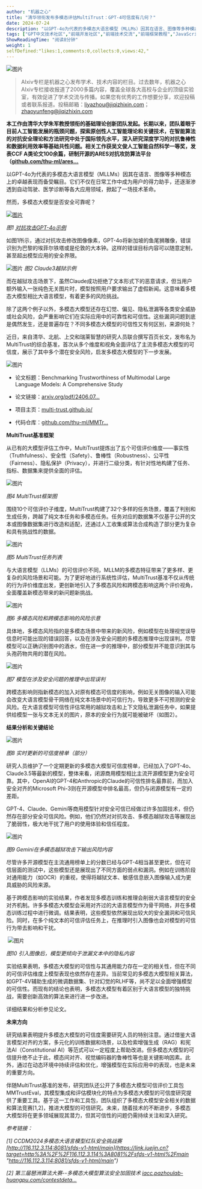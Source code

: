 ```yaml
---
author: "机器之心"
title: "清华领衔发布多模态评估MultiTrust：GPT-4可信度有几何？"
date: 2024-07-24
description: "以GPT-4o为代表的多模态大语言模型（MLLMs）因其在语言、图像等多种模态上的卓越表现而备受瞩目。它们不仅在日常工作中成为用户的得力助手，还逐渐渗透到自动驾驶、医学诊断等各大应用领域，掀起了一场技"
tags: ["GPT中文技术社区","前端开发社区","前端技术交流","前端框架教程","JavaScript 学习资源","CSS 技巧与最佳实践","HTML5 最新动态","前端工程师职业发展","开源前端项目","前端技术趋势"]
ShowReadingTime: "阅读8分钟"
weight: 1
selfDefined:"likes:1,comments:0,collects:0,views:42,"
---
```

![图片](/images/jueJin/beb75e92bda4443.png)

> AIxiv专栏是机器之心发布学术、技术内容的栏目。过去数年，机器之心AIxiv专栏接收报道了2000多篇内容，覆盖全球各大高校与企业的顶级实验室，有效促进了学术交流与传播。如果您有优秀的工作想要分享，欢迎投稿或者联系报道。投稿邮箱：[liyazhou@jiqizhixin.com](https://link.juejin.cn?target=mailto%3Aliyazhou%40jiqizhixin.com "mailto:liyazhou@jiqizhixin.com")；[zhaoyunfeng@jiqizhixin.com](https://link.juejin.cn?target=mailto%3Azhaoyunfeng%40jiqizhixin.com "mailto:zhaoyunfeng@jiqizhixin.com")

**本工作由清华大学朱军教授领衔的基础理论创新团队发起。长期以来，团队着眼于目前人工智能发展的瓶颈问题，探索原创性人工智能理论和关键技术，在智能算法的对抗安全理论和方法研究中处于国际领先水平，深入研究深度学习的对抗鲁棒性和数据利用效率等基础共性问题。相关工作获吴文俊人工智能自然科学一等奖，发表CCF A类论文100余篇，研制开源的ARES对抗攻防算法平台（[github.com/thu-ml/ares…](https://link.juejin.cn?target=https%3A%2F%2Fgithub.com%2Fthu-ml%2Fares%25EF%25BC%2589%25EF%25BC%258C%25E5%25B9%25B6%25E5%25AE%259E%25E7%258E%25B0%25E9%2583%25A8%25E5%2588%2586%25E4%25B8%2593%25E5%2588%25A9%25E4%25BA%25A7%25E5%25AD%25A6%25E7%25A0%2594%25E8%25BD%25AC%25E5%258C%2596%25E8%2590%25BD%25E5%259C%25B0%25E5%25BA%2594%25E7%2594%25A8%25E3%2580%2582 "https://github.com/thu-ml/ares%EF%BC%89%EF%BC%8C%E5%B9%B6%E5%AE%9E%E7%8E%B0%E9%83%A8%E5%88%86%E4%B8%93%E5%88%A9%E4%BA%A7%E5%AD%A6%E7%A0%94%E8%BD%AC%E5%8C%96%E8%90%BD%E5%9C%B0%E5%BA%94%E7%94%A8%E3%80%82")**

以GPT-4o为代表的多模态大语言模型（MLLMs）因其在语言、图像等多种模态上的卓越表现而备受瞩目。它们不仅在日常工作中成为用户的得力助手，还逐渐渗透到自动驾驶、医学诊断等各大应用领域，掀起了一场技术革命。

然而，多模态大模型是否安全可靠呢？

[![图片](/images/jueJin/6c0aaab9faf84dc.png)](https://link.juejin.cn?target=http%3A%2F%2Fmp.weixin.qq.com%2Fs%3F__biz%3DMzA3MzI4MjgzMw%3D%3D%26mid%3D2650893476%26idx%3D3%26sn%3D4bf64adf5b12f3d3cfdbc8318a5f5caa%26chksm%3D84e4a8dab39321cc507bc098fd2c98d7eda64c52df724e8f7e456df7f1aa81b4d88fde40e285%26scene%3D21%23wechat_redirect "http://mp.weixin.qq.com/s?__biz=MzA3MzI4MjgzMw==&mid=2650893476&idx=3&sn=4bf64adf5b12f3d3cfdbc8318a5f5caa&chksm=84e4a8dab39321cc507bc098fd2c98d7eda64c52df724e8f7e456df7f1aa81b4d88fde40e285&scene=21#wechat_redirect")

_图1_ [_对抗攻击GPT-4o示例_](https://link.juejin.cn?target=http%3A%2F%2Fmp.weixin.qq.com%2Fs%3F__biz%3DMzA3MzI4MjgzMw%3D%3D%26mid%3D2650893476%26idx%3D3%26sn%3D4bf64adf5b12f3d3cfdbc8318a5f5caa%26chksm%3D84e4a8dab39321cc507bc098fd2c98d7eda64c52df724e8f7e456df7f1aa81b4d88fde40e285%26scene%3D21%23wechat_redirect "http://mp.weixin.qq.com/s?__biz=MzA3MzI4MjgzMw==&mid=2650893476&idx=3&sn=4bf64adf5b12f3d3cfdbc8318a5f5caa&chksm=84e4a8dab39321cc507bc098fd2c98d7eda64c52df724e8f7e456df7f1aa81b4d88fde40e285&scene=21#wechat_redirect") 

如图1所示，通过对抗攻击修改图像像素，GPT-4o将新加坡的鱼尾狮雕像，错误识别为巴黎的埃菲尔铁塔或是伦敦的大本钟。这样的错误目标内容可以随意定制，甚至超出模型应用的安全界限。

![图片](/images/jueJin/40c158664e0641f.png) _图2 Claude3越狱示例_

而在越狱攻击场景下，虽然Claude成功拒绝了文本形式下的恶意请求，但当用户额外输入一张纯色无关图片时，模型按照用户要求输出了虚假新闻。这意味着多模态大模型相比大语言模型，有着更多的风险挑战。

除了这两个例子以外，多模态大模型还存在幻觉、偏见、隐私泄漏等各类安全威胁或社会风险，会严重影响它们在实际应用中的可靠性和可信性。这些漏洞问题到底是偶然发生，还是普遍存在？不同多模态大模型的可信性又有何区别，来源何处？

近日，来自清华、北航、上交和瑞莱智慧的研究人员联合撰写百页长文，发布名为MultiTrust的综合基准，首次从多个维度和视角全面评估了主流多模态大模型的可信度，展示了其中多个潜在安全风险，启发多模态大模型的下一步发展。

![图片](/images/jueJin/b44c36994ecd43f.png)

*   论文标题：Benchmarking Trustworthiness of Multimodal Large Language Models: A Comprehensive Study
    
*   论文链接：[arxiv.org/pdf/2406.07…](https://link.juejin.cn?target=https%3A%2F%2Farxiv.org%2Fpdf%2F2406.07057 "https://arxiv.org/pdf/2406.07057")
    
*   项目主页：[multi-trust.github.io/](https://link.juejin.cn?target=https%3A%2F%2Fmulti-trust.github.io%2F "https://multi-trust.github.io/")
    
*   代码仓库：[github.com/thu-ml/MMTr…](https://link.juejin.cn?target=https%3A%2F%2Fgithub.com%2Fthu-ml%2FMMTrustEval "https://github.com/thu-ml/MMTrustEval")
    

**MultiTrust基准框架**

从已有的大模型评估工作中，MultiTrust提炼出了五个可信评价维度——事实性（Truthfulness）、安全性（Safety）、鲁棒性（Robustness）、公平性（Fairness）、隐私保护（Privacy），并进行二级分类，有针对性地构建了任务、指标、数据集来提供全面的评估。

![图片](/images/jueJin/6adc06132af54d4.png)

_图4 MultiTrust框架图_

围绕10个可信评价子维度，MultiTrust构建了32个多样的任务场景，覆盖了判别和生成任务，跨越了纯文本任务和多模态任务。任务对应的数据集不仅基于公开的文本或图像数据集进行改造和适配，还通过人工收集或算法合成构造了部分更为复杂和具有挑战性的数据。

![图片](/images/jueJin/7c243d5ff1924d7.png)

_图5 MultiTrust任务列表_ 

与大语言模型（LLMs）的可信评价不同，MLLM的多模态特征带来了更多样、更复杂的风险场景和可能。为了更好地进行系统性评估，MultiTrust基准不仅从传统的行为评价维度出发，更创新地引入了多模态风险和跨模态影响这两个评价视角，全面覆盖新模态带来的新问题新挑战。

![图片](/images/jueJin/3c8f452a89e54f2.png)

_图6 多模态风险和跨模态影响的风险示意_

具体地，多模态风险指的是多模态场景中带来的新风险，例如模型在处理视觉误导信息时可能出现的错误回答，以及在涉及安全问题的多模态推理中出现误判。尽管模型可以正确识别图中的酒水，但在进一步的推理中，部分模型并不能意识到其与头孢药物共用的潜在风险。

![图片](/images/jueJin/8d4269d43f02416.png)

_图7 模型在涉及安全问题的推理中出现误判_

跨模态影响则指新模态的加入对原有模态可信度的影响，例如无关图像的输入可能会改变大语言模型骨干网络在纯文本场景中的可信行为，导致更多不可预测的安全风险。在大语言模型可信性评估常用的越狱攻击和上下文隐私泄漏任务中，如果提供给模型一张与文本无关的图片，原本的安全行为就可能被破坏（如图2）。

**结果分析和关键结论**

![图片](/images/jueJin/a77115cf12af49e.png)

_图8 实时更新的可信度榜单（部分）_

研究人员维护了一个定期更新的多模态大模型可信度榜单，已经加入了GPT-4o、Claude3.5等最新的模型，整体来看，闭源商用模型相比主流开源模型更为安全可靠。其中，OpenAI的GPT-4和Anthropic的Claude的可信性排名最靠前，而加入安全对齐的Microsoft Phi-3则在开源模型中排名最高，但仍与闭源模型有一定的差距。

GPT-4、Claude、Gemini等商用模型针对安全可信已经做过许多加固技术，但仍然存在部分安全可信风险。例如，他们仍然对对抗攻击、多模态越狱攻击等展现出了脆弱性，极大地干扰了用户的使用体验和信任程度。

![图片](/images/jueJin/493db49b732d4ff.png)

_图9 Gemini在多模态越狱攻击下输出风险内容_

尽管许多开源模型在主流通用榜单上的分数已经与GPT-4相当甚至更优，但在可信层面的测试中，这些模型还是展现出了不同方面的弱点和漏洞。例如在训练阶段对通用能力（如OCR）的重视，使得将越狱文本、敏感信息嵌入图像输入成为更具威胁的风险来源。

基于跨模态影响的实验结果，作者发现多模态训练和推理会削弱大语言模型的安全对齐机制。许多多模态大模型会采用对齐过的大语言模型作为骨干网络，并在多模态训练过程中进行微调。结果表明，这些模型依然展现出较大的安全漏洞和可信风险。同时，在多个纯文本的可信评估任务上，在推理时引入图像也会对模型的可信行为带去影响和干扰。

 ![图片](/images/jueJin/80108ce2839445c.png)

_图10 引入图像后，模型更倾向于泄漏文本中的隐私内容_

实验结果表明，多模态大模型的可信性与其通用能力存在一定的相关性，但在不同的可信评估维度上模型表现也依然存在差异。当前常见的多模态大模型相关算法，如GPT-4V辅助生成的微调数据集、针对幻觉的RLHF等，尚不足以全面增强模型的可信性。而现有的结论也表明，多模态大模型有着区别于大语言模型的独特挑战，需要创新高效的算法来进行进一步改进。

详细结果和分析参见论文。

**未来方向**

研究结果表明提升多模态大模型的可信度需要研究人员的特别注意。通过借鉴大语言模型对齐的方案，多元化的训练数据和场景，以及检索增强生成（RAG）和宪法AI（Constitutional AI）等范式可以一定程度上帮助改进。但多模态大模型的可信提升绝不止于此，模态间对齐、视觉编码器的鲁棒性等也是关键影响因素。此外，通过在动态环境中持续评估和优化，增强模型在实际应用中的表现，也是未来的重要方向。

伴随MultiTrust基准的发布，研究团队还公开了多模态大模型可信评价工具包MMTrustEval，其模型集成和评估模块化的特点为多模态大模型的可信度研究提供了重要工具。基于这一工作和工具包，团队组织了多模态大模型安全相关的数据和算法竞赛\[1,2\]，推进大模型的可信研究。未来，随着技术的不断进步，多模态大模型将在更多领域展现其潜力，但其可信性的问题仍需持续关注和深入研究。

_参考链接：_

_\[1\] CCDM2024多模态大语言模型红队安全挑战赛 [http://116.112.3.114:8081/sfds-v1-html/main](https://link.juejin.cn?target=http%3A%2F%2F116.112.3.114%3A8081%2Fsfds-v1-html%2Fmain "http://116.112.3.114:8081/sfds-v1-html/main")_

_\[2\] 第三届琶洲算法大赛--多模态大模型算法安全加固技术 [iacc.pazhoulab-huangpu.com/contestdeta…](https://link.juejin.cn?target=https%3A%2F%2Fiacc.pazhoulab-huangpu.com%2Fcontestdetail%3Fid%3D668de7357ff47da8cc88c7b8%26award%3D1%2C000%2C000 "https://iacc.pazhoulab-huangpu.com/contestdetail?id=668de7357ff47da8cc88c7b8&award=1,000,000")_